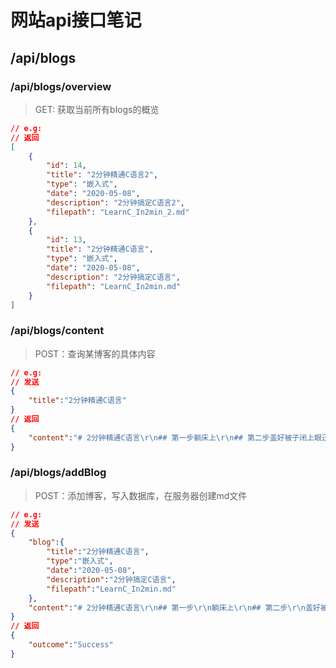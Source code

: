 # 网站api接口笔记

## /api/blogs

### /api/blogs/overview

> GET:  获取当前所有blogs的概览

```json
// e.g:
// 返回
[
    {
        "id": 14,
        "title": "2分钟精通C语言2",
        "type": "嵌入式",
        "date": "2020-05-08",
        "description": "2分钟搞定C语言2",
        "filepath": "LearnC_In2min_2.md"
    },
    {
        "id": 13,
        "title": "2分钟精通C语言",
        "type": "嵌入式",
        "date": "2020-05-08",
        "description": "2分钟搞定C语言",
        "filepath": "LearnC_In2min.md"
    }
]
```

### /api/blogs/content

> POST：查询某博客的具体内容

```json
// e.g:
// 发送
{
	"title":"2分钟精通C语言"
}
// 返回
{
    "content":"# 2分钟精通C语言\r\n## 第一步躺床上\r\n## 第二步盖好被子闭上眼迅速入睡"
}
```



### /api/blogs/addBlog

> POST：添加博客，写入数据库，在服务器创建md文件

```json
// e.g:
// 发送
{
	"blog":{
		"title":"2分钟精通C语言",
		"type":"嵌入式",
		"date":"2020-05-08",
		"description":"2分钟搞定C语言",
		"filepath":"LearnC_In2min.md"
	},
	"content":"# 2分钟精通C语言\r\n## 第一步\r\n躺床上\r\n## 第二步\r\n盖好被子闭上眼迅速入睡"
}
// 返回
{
    "outcome":"Success"
}
```

